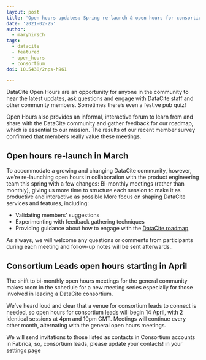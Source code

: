 ```yaml
---
layout: post
title: 'Open hours updates: Spring re-launch & open hours for consortium leads'
date: '2021-02-25'
author:
  - maryhirsch
tags: 
  - datacite
  - featured
  - open_hours
  - consortium
doi: 10.5438/2nps-h961

---
```



DataCite Open Hours are an opportunity for anyone in the community to hear the latest updates, ask questions and engage with DataCite staff and other community members. Sometimes there’s even a festive pub quiz!

Open Hours also provides an informal, interactive forum to learn from and share with the DataCite community and gather feedback for our roadmap, which is essential to our mission. The results of our recent member survey confirmed that members really value these meetings.

## Open hours re-launch in March

To accommodate a growing and changing DataCite community, however, we’re re-launching open hours in collaboration with the product engineering team this spring with a few changes:
Bi-monthly meetings (rather than monthly), giving us more time to structure each session to make it as productive and interactive as possible
More focus on shaping DataCite services and features, including:

- Validating members’ suggestions
- Experimenting with feedback gathering techniques
- Providing guidance about how to engage with the [DataCite roadmap](https://datacite.org/roadmap) 

As always, we will welcome any questions or comments from participants during each meeting and follow-up notes will be sent afterwards..

## Consortium Leads open hours starting in April

The shift to bi-monthly open hours meetings for the general community makes room in the schedule for a new meeting series especially for those involved in leading a DataCite consortium. 

We’ve heard loud and clear that a venue for consortium leads to connect is needed, so open hours for consortium leads will begin 14 April, with 2 identical sessions at 4pm and 10pm GMT. Meetings will continue every other month, alternating with the general open hours meetings.

We will send invitations to those listed as contacts in Consortium accounts in Fabrica, so, consortium leads, please update your contacts! in your [settings page](https://support.datacite.org/docs/consortium-dashboard#settings)


